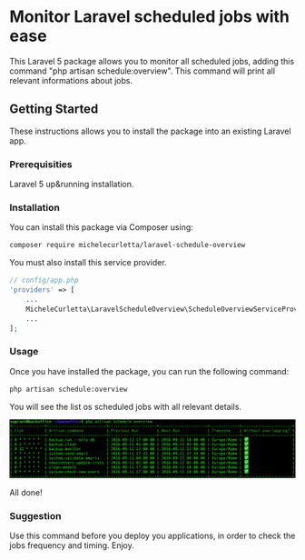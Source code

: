 # Monitor Laravel scheduled jobs with ease

This Laravel 5 package allows you to monitor all scheduled jobs, adding this command "php artisan schedule:overview". This command will print all relevant informations about jobs.

## Getting Started

These instructions allows you to install the package into an existing Laravel app.

### Prerequisities

Laravel 5 up&running installation.


### Installation

You can install this package via Composer using:

```bash
composer require michelecurletta/laravel-schedule-overview
```

You must also install this service provider.

```php
// config/app.php
'providers' => [
    ...
    MicheleCurletta\LaravelScheduleOverview\ScheduleOverviewServiceProvider::class,
    ...
];
```

### Usage

Once you have installed the package, you can run the following command:

```bash
php artisan schedule:overview
```

You will see the list os scheduled jobs with all relevant details.

![Alt text](/images/schedule_overview.png?raw=true "Laravel schedule overview")

All done!

### Suggestion

Use this command before you deploy you applications, in order to check the jobs frequency and timing.
Enjoy.
